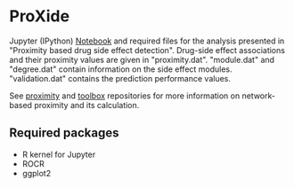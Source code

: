 
# ProXide

Jupyter (IPython) [Notebook](proxide.ipynb) and required files for the analysis presented in "Proximity based drug side effect detection".
Drug-side effect associations and their proximity values are given in "proximity.dat". "module.dat" and "degree.dat" contain information
on the side effect modules. "validation.dat" contains the prediction performance values.

See [proximity](https://github.com/emreg00/proximity) and [toolbox](https://github.com/emreg00/toolbox) repositories for more information
on network-based proximity and its calculation.

## Required packages

- R kernel for Jupyter
- ROCR 
- ggplot2



